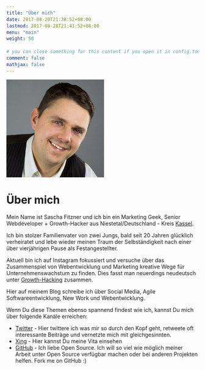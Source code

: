 ```yaml
---
title: "Über mich"
date: 2017-08-20T21:38:52+08:00
lastmod: 2017-08-28T21:41:52+08:00
menu: "main"
weight: 50

# you can close something for this content if you open it in config.toml.
comment: false
mathjax: false
---
```


![Profilbild Sascha Fitzner](/static/img/sascha-fitzner-foto.256x256.jpg)

# Über mich

Mein Name ist Sascha Fitzner und ich bin ein Marketing Geek, Senior Webdeveloper + Growth-Hacker aus Niestetal/Deutschland - Kreis [Kassel](https://goo.gl/Lkow2v).

Ich bin stolzer Familienvater von zwei Jungs, bald seit 20 Jahren glücklich verheiratet und lebe wieder meinen Traum der Selbständigkeit nach einer über vierjährigen Pause als Festangestellter.

Aktuell bin ich auf Instagram fokussiert und versuche über das Zusammenspiel von Webentwicklung und Marketing kreative Wege für Unternehmenswachstum zu finden. Dies fasst man neuerdings neudeutsch unter [Growth-Hacking](../post/was-zum-teufel-ist-growth-hacking/) zusammen.

Hier auf meinem Blog schreibe ich über Social Media, Agile Softwareentwicklung, New Work und Webentwicklung.  

Wenn Du diese Themen ebenso spannend findest wie ich, kannst Du mich über folgende Kanäle erreichen:

* [Twitter](https://twitter.com/saschafitzner) - Hier twittere ich was mir so durch den Kopf geht, retweete oft interessante Beiträge und vernetzte mich mit gleichgesinnten.
* [Xing](https://www.xing.com/profile/Sascha_Fitzner) - Hier kannst Du meine Vita einsehen
* [GitHub](https://github.com/SaschaFitzner) - Ich liebe Open Source. Ich will so viel wie möglich meiner Arbeit unter Open Source verfügbar machen oder bei anderen Projekten helfen. Fork me on GitHub :)



